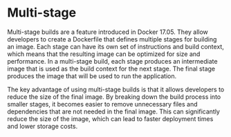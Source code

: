 # Multi-stage

Multi-stage builds are a feature introduced in Docker 17.05. They allow developers to create a Dockerfile that defines multiple stages for building an image. Each stage can have its own set of instructions and build context, which means that the resulting image can be optimized for size and performance. In a multi-stage build, each stage produces an intermediate image that is used as the build context for the next stage. The final stage produces the image that will be used to run the application.

The key advantage of using multi-stage builds is that it allows developers to reduce the size of the final image. By breaking down the build process into smaller stages, it becomes easier to remove unnecessary files and dependencies that are not needed in the final image. This can significantly reduce the size of the image, which can lead to faster deployment times and lower storage costs.

